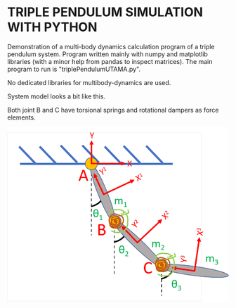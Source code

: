# TRIPLE PENDULUM SIMULATION WITH PYTHON
Demonstration of a multi-body dynamics calculation program of a triple pendulum system. Program written mainly with numpy and matplotlib libraries (with a minor help from pandas to inspect matrices). 
The main program to run is "triplePendulumUTAMA.py". 

No dedicated libraries for multibody-dynamics are used.

System model looks a bit like this. 

Both joint B and C have torsional springs and rotational dampers as force elements.

![Image of Triple Pendulum Model](https://github.com/eigeneddie/triple-pendulum-simulation-python/blob/main/triplePendulum.png)
